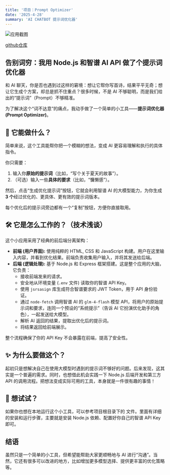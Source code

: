 ```yaml
---
title: '项目：Prompt Optimizer'    
date: '2025-4-28'
summary: 'AI CHATBOT 提示词优化器'
---
```

![应用截图](/blog-images/9demo.png)

<a href="https://github.com/Jobo16/Prompt-Optimizer" target="_blank" rel="noopener noreferrer">github仓库</a>

##   告别词穷：我用 Node.js 和智谱 AI API 做了个提示词优化器

和 AI 聊天，你是否也遇到过这样的窘境：想让它帮你写首诗，结果平平无奇；想让它生成个方案，却总是抓不住重点？很多时候，不是 AI 不够聪明，而是我们给出的“提示词”（Prompt）不够精准。

为了解决这个“词不达意”的痛点，我动手做了一个简单的小工具——**提示词优化器 (Prompt Optimizer)**。

## 🤔 它能做什么？

简单来说，这个工具能帮你把一个模糊的想法，变成 AI 更容易理解和执行的具体指令。

你只需要：

1.  输入你**原始的提示词**（比如，“写个关于夏天的故事”）。
2.  （可选）输入一些**具体的要求**（比如，“慵懒感”）。

然后，点击“生成优化提示词”按钮，它就会利用智谱 AI 的大模型能力，为你生成 **3 个**经过优化的、更具体、更有效的提示词版本。


每个优化后的提示词旁边都有一个“复制”按钮，方便你直接取用。

## 🛠️ 它是怎么工作的？（技术浅谈）

这个小应用采用了经典的前后端分离架构：

*   **前端 (用户界面):** 使用纯粹的 HTML, CSS 和 JavaScript 构建。用户在这里输入内容，并看到优化结果。前端负责收集用户输入，并将其发送给后端。
*   **后端 (逻辑处理):** 基于 Node.js 和 Express 框架搭建。这是整个应用的大脑，它负责：
    *   接收前端发来的请求。
    *   安全地从环境变量 (`.env` 文件) 读取你的智谱 API Key。
    *   使用 `jsrsasign` 库生成符合智谱要求的 JWT Token，用于 API 身份验证。
    *   通过 `node-fetch` 调用智谱 AI 的 `glm-4-flash` 模型 API，将用户的原始提示词和要求，连同一个预设的“系统提示”（告诉 AI 它扮演优化助手的角色），一起发送给大模型。
    *   解析 AI 返回的结果，提取出优化后的提示词。
    *   将结果返回给前端展示。

整个流程确保了你的 API Key 不会暴露在前端，提高了安全性。

## ✨ 为什么要做这个？

起初只是想解决自己在使用大模型时遇到的提示词不够好的问题。后来发现，这其实是一个普遍的需求。同时，也想借此机会实践一下 Node.js 后端开发和第三方 API 的调用流程。把想法变成实际可用的工具，本身就是一件很有趣的事情！

## 🚀 想试试？

如果你也想在本地运行这个小工具，可以参考项目根目录下的 <mcfile name="README.md" path="c:\Users\admin\Desktop\prom\README.md"></mcfile> 文件。里面有详细的安装和运行步骤，主要就是安装 Node.js 依赖、配置好你自己的智谱 API Key 即可。

## 结语

虽然只是一个简单的小工具，但希望能帮助大家更顺畅地与 AI 进行“沟通”。当然，它还有很多可以改进的地方，比如增加更多模型选择、提供更丰富的优化策略等。